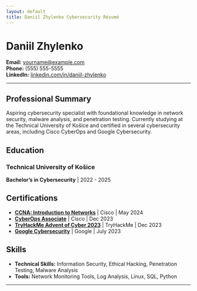 ```yaml
---
layout: default
title: Daniil Zhylenko Cybersecurity Résumé
---
```


# Daniil Zhylenko

**Email:** yourname@example.com  
**Phone:** (555) 555-5555  
**LinkedIn:** [linkedin.com/in/daniil-zhylenko](https://www.linkedin.com/in/daniil-zhylenko-6a7534268/)

---

## Professional Summary
Aspiring cybersecurity specialist with foundational knowledge in network security, malware analysis, and penetration testing. Currently studying at the Technical University of Košice and certified in several cybersecurity areas, including Cisco CyberOps and Google Cybersecurity.

## Education

### **Technical University of Košice**  
**Bachelor’s in Cybersecurity** | 2022 - 2025  

## Certifications

- **[CCNA: Introduction to Networks](https://www.credly.com/badges/0848d246-b0aa-43a9-a59f-a80cabf6ebeb/linked_in_profile)** | Cisco | May 2024  
- **[CyberOps Associate](https://www.credly.com/badges/f8b41b8e-8069-4d29-8592-0a327a1c71ad/linked_in_profile)** | Cisco | Dec 2023  
- **[TryHackMe Advent of Cyber 2023](https://tryhackme-certificates.s3-eu-west-1.amazonaws.com/THM-XG5TIJGARE.png)** | TryHackMe | Dec 2023  
- **[Google Cybersecurity](https://www.coursera.org/account/accomplishments/professional-cert/JCZTQX7CDA4W)** | Google | July 2023    

## Skills

- **Technical Skills:** Information Security, Ethical Hacking, Penetration Testing, Malware Analysis  
- **Tools:** Network Monitoring Tools, Log Analysis, Linux, SQL, Python

---

